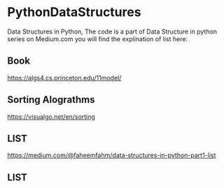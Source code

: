 # PythonDataStructures
Data Structures in Python, The code is a part of Data Structure in python series on Medium.com
you will find the explination of list here:
## Book 
https://algs4.cs.princeton.edu/11model/
## Sorting Alograthms
https://visualgo.net/en/sorting

## LIST
<a href="https://medium.com/@faheemfahm/data-structures-in-python-part1-list-ca3628835998?source=friends_link&sk=66dba8c54cb86355134cb9c83d8c6e9f">
 https://medium.com/@faheemfahm/data-structures-in-python-part1-list
</a>

## LIST
